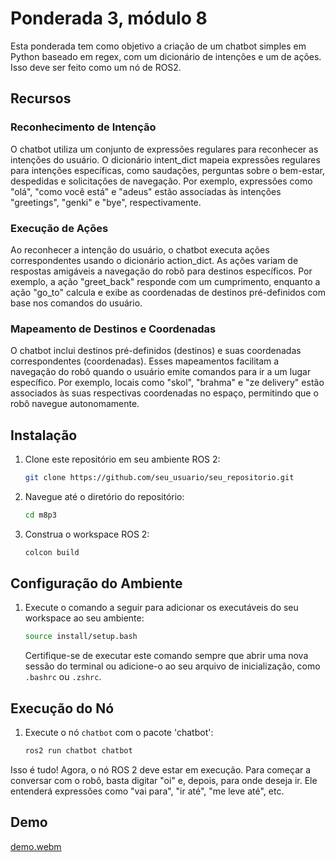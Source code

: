 # Ponderada 3, módulo 8

Esta ponderada tem como objetivo a criação de um chatbot simples em Python baseado em regex, com um dicionário de intenções e um de ações. Isso deve ser feito como um nó de ROS2.

## Recursos

### Reconhecimento de Intenção
O chatbot utiliza um conjunto de expressões regulares para reconhecer as intenções do usuário. O dicionário intent_dict mapeia expressões regulares para intenções específicas, como saudações, perguntas sobre o bem-estar, despedidas e solicitações de navegação. Por exemplo, expressões como "olá", "como você está" e "adeus" estão associadas às intenções "greetings", "genki" e "bye", respectivamente.

### Execução de Ações
Ao reconhecer a intenção do usuário, o chatbot executa ações correspondentes usando o dicionário action_dict. As ações variam de respostas amigáveis a navegação do robô para destinos específicos. Por exemplo, a ação "greet_back" responde com um cumprimento, enquanto a ação "go_to" calcula e exibe as coordenadas de destinos pré-definidos com base nos comandos do usuário.

### Mapeamento de Destinos e Coordenadas
O chatbot inclui destinos pré-definidos (destinos) e suas coordenadas correspondentes (coordenadas). Esses mapeamentos facilitam a navegação do robô quando o usuário emite comandos para ir a um lugar específico. Por exemplo, locais como "skol", "brahma" e "ze delivery" estão associados às suas respectivas coordenadas no espaço, permitindo que o robô navegue autonomamente.

## Instalação

1. Clone este repositório em seu ambiente ROS 2:

    ```bash
    git clone https://github.com/seu_usuario/seu_repositorio.git
    ```

2. Navegue até o diretório do repositório:

    ```bash
    cd m8p3
    ```
    
3. Construa o workspace ROS 2:

    ```bash
    colcon build
    ```

## Configuração do Ambiente

1. Execute o comando a seguir para adicionar os executáveis do seu workspace ao seu ambiente:

    ```bash
    source install/setup.bash
    ```

    Certifique-se de executar este comando sempre que abrir uma nova sessão do terminal ou adicione-o ao seu arquivo de inicialização, como `.bashrc` ou `.zshrc`.

## Execução do Nó

1. Execute o nó `chatbot` com o pacote 'chatbot':

    ```bash
    ros2 run chatbot chatbot
    ```

Isso é tudo! Agora, o nó ROS 2 deve estar em execução. Para começar a conversar com o robô, basta digitar "oi" e, depois, para onde deseja ir. Ele entenderá expressões como "vai para", "ir até", "me leve até", etc.

## Demo

[demo.webm](https://github.com/elisaflemer/m8p3/assets/99259251/758926ae-7b8a-4422-abe2-2b0fddcc00f4)
